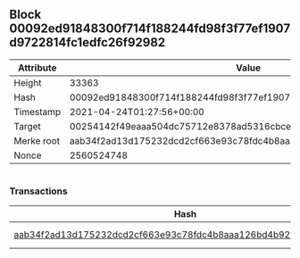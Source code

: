## Block 00092ed91848300f714f188244fd98f3f77ef1907d9722814fc1edfc26f92982

Attribute | Value
--- | ---
Height | 33363
Hash | 00092ed91848300f714f188244fd98f3f77ef1907d9722814fc1edfc26f92982
Timestamp | 2021-04-24T01:27:56+00:00
Target | 00254142f49eaaa504dc75712e8378ad5316cbcead634704b3734b6271167cc4
Merke root | aab34f2ad13d175232dcd2cf663e93c78fdc4b8aaa126bd4b92f51e11ff50b88
Nonce | 2560524748

```

```

### Transactions

Hash | Amount
--- | ---
[aab34f2ad13d175232dcd2cf663e93c78fdc4b8aaa126bd4b92f51e11ff50b88](aab34f2ad13d175232dcd2cf663e93c78fdc4b8aaa126bd4b92f51e11ff50b88.md) | 10.00000000 SKEPTI 
